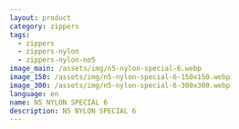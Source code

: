 ```yaml
---
layout: product
category: zippers
tags:
  - zippers
  - zippers-nylon
  - zippers-nylon-no5
image_main: /assets/img/n5-nylon-special-6.webp
image_150: /assets/img/n5-nylon-special-6-150x150.webp
image_300: /assets/img/n5-nylon-special-6-300x300.webp
language: en
name: N5 NYLON SPECIAL 6
description: N5 NYLON SPECIAL 6
---
```

